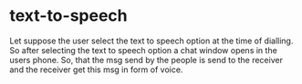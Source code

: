 # text-to-speech
Let suppose the user select the text to speech option at the time of dialling. So after selecting the text to speech option a chat window opens in the users phone.
So, that the msg send by the people is send to the receiver and the receiver get this msg in form of voice.
